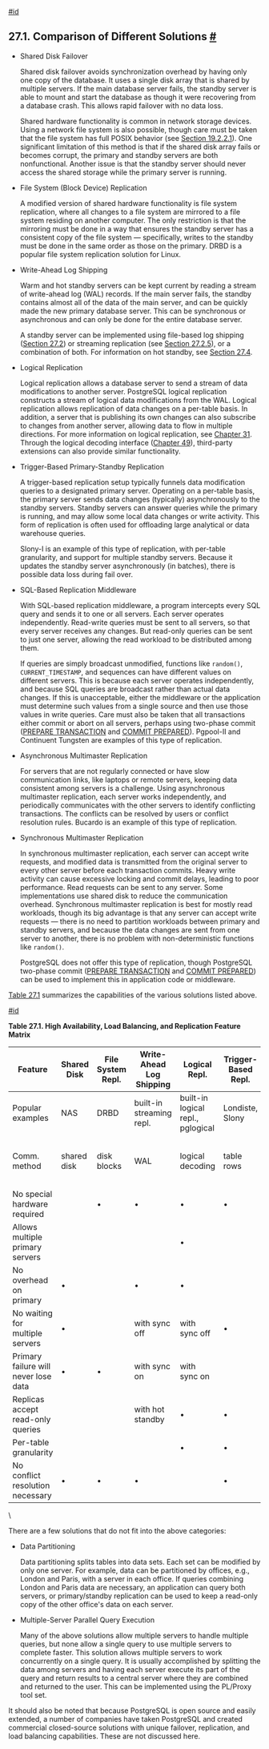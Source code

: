 [#id](#DIFFERENT-REPLICATION-SOLUTIONS)

## 27.1. Comparison of Different Solutions [#](#DIFFERENT-REPLICATION-SOLUTIONS)

* Shared Disk Failover

  Shared disk failover avoids synchronization overhead by having only one copy of the database. It uses a single disk array that is shared by multiple servers. If the main database server fails, the standby server is able to mount and start the database as though it were recovering from a database crash. This allows rapid failover with no data loss.

  Shared hardware functionality is common in network storage devices. Using a network file system is also possible, though care must be taken that the file system has full POSIX behavior (see [Section 19.2.2.1](creating-cluster#CREATING-CLUSTER-NFS)). One significant limitation of this method is that if the shared disk array fails or becomes corrupt, the primary and standby servers are both nonfunctional. Another issue is that the standby server should never access the shared storage while the primary server is running.

* File System (Block Device) Replication

  A modified version of shared hardware functionality is file system replication, where all changes to a file system are mirrored to a file system residing on another computer. The only restriction is that the mirroring must be done in a way that ensures the standby server has a consistent copy of the file system — specifically, writes to the standby must be done in the same order as those on the primary. DRBD is a popular file system replication solution for Linux.

* Write-Ahead Log Shipping

  Warm and hot standby servers can be kept current by reading a stream of write-ahead log (WAL) records. If the main server fails, the standby contains almost all of the data of the main server, and can be quickly made the new primary database server. This can be synchronous or asynchronous and can only be done for the entire database server.

  A standby server can be implemented using file-based log shipping ([Section 27.2](warm-standby)) or streaming replication (see [Section 27.2.5](warm-standby#STREAMING-REPLICATION)), or a combination of both. For information on hot standby, see [Section 27.4](hot-standby).

* Logical Replication

  Logical replication allows a database server to send a stream of data modifications to another server. PostgreSQL logical replication constructs a stream of logical data modifications from the WAL. Logical replication allows replication of data changes on a per-table basis. In addition, a server that is publishing its own changes can also subscribe to changes from another server, allowing data to flow in multiple directions. For more information on logical replication, see [Chapter 31](logical-replication). Through the logical decoding interface ([Chapter 49](logicaldecoding)), third-party extensions can also provide similar functionality.

* Trigger-Based Primary-Standby Replication

  A trigger-based replication setup typically funnels data modification queries to a designated primary server. Operating on a per-table basis, the primary server sends data changes (typically) asynchronously to the standby servers. Standby servers can answer queries while the primary is running, and may allow some local data changes or write activity. This form of replication is often used for offloading large analytical or data warehouse queries.

  Slony-I is an example of this type of replication, with per-table granularity, and support for multiple standby servers. Because it updates the standby server asynchronously (in batches), there is possible data loss during fail over.

* SQL-Based Replication Middleware

  With SQL-based replication middleware, a program intercepts every SQL query and sends it to one or all servers. Each server operates independently. Read-write queries must be sent to all servers, so that every server receives any changes. But read-only queries can be sent to just one server, allowing the read workload to be distributed among them.

  If queries are simply broadcast unmodified, functions like `random()`, `CURRENT_TIMESTAMP`, and sequences can have different values on different servers. This is because each server operates independently, and because SQL queries are broadcast rather than actual data changes. If this is unacceptable, either the middleware or the application must determine such values from a single source and then use those values in write queries. Care must also be taken that all transactions either commit or abort on all servers, perhaps using two-phase commit ([PREPARE TRANSACTION](sql-prepare-transaction) and [COMMIT PREPARED](sql-commit-prepared)). Pgpool-II and Continuent Tungsten are examples of this type of replication.

* Asynchronous Multimaster Replication

  For servers that are not regularly connected or have slow communication links, like laptops or remote servers, keeping data consistent among servers is a challenge. Using asynchronous multimaster replication, each server works independently, and periodically communicates with the other servers to identify conflicting transactions. The conflicts can be resolved by users or conflict resolution rules. Bucardo is an example of this type of replication.

* Synchronous Multimaster Replication

  In synchronous multimaster replication, each server can accept write requests, and modified data is transmitted from the original server to every other server before each transaction commits. Heavy write activity can cause excessive locking and commit delays, leading to poor performance. Read requests can be sent to any server. Some implementations use shared disk to reduce the communication overhead. Synchronous multimaster replication is best for mostly read workloads, though its big advantage is that any server can accept write requests — there is no need to partition workloads between primary and standby servers, and because the data changes are sent from one server to another, there is no problem with non-deterministic functions like `random()`.

  PostgreSQL does not offer this type of replication, though PostgreSQL two-phase commit ([PREPARE TRANSACTION](sql-prepare-transaction) and [COMMIT PREPARED](sql-commit-prepared)) can be used to implement this in application code or middleware.

[Table 27.1](different-replication-solutions#HIGH-AVAILABILITY-MATRIX) summarizes the capabilities of the various solutions listed above.

[#id](#HIGH-AVAILABILITY-MATRIX)

**Table 27.1. High Availability, Load Balancing, and Replication Feature Matrix**

| Feature                              | Shared Disk | File System Repl. | Write-Ahead Log Shipping | Logical Repl.                     | Trigger-​Based Repl. | SQL Repl. Middle-ware | Async. MM Repl. | Sync. MM Repl.           |
| ------------------------------------ | ----------- | ----------------- | ------------------------ | --------------------------------- | -------------------- | --------------------- | --------------- | ------------------------ |
| Popular examples                     | NAS         | DRBD              | built-in streaming repl. | built-in logical repl., pglogical | Londiste, Slony      | pgpool-II             | Bucardo         |                          |
| Comm. method                         | shared disk | disk blocks       | WAL                      | logical decoding                  | table rows           | SQL                   | table rows      | table rows and row locks |
| No special hardware required         |             | •                 | •                        | •                                 | •                    | •                     | •               | •                        |
| Allows multiple primary servers      |             |                   |                          | •                                 |                      | •                     | •               | •                        |
| No overhead on primary               | •           |                   | •                        | •                                 |                      | •                     |                 |                          |
| No waiting for multiple servers      | •           |                   | with sync off            | with sync off                     | •                    |                       | •               |                          |
| Primary failure will never lose data | •           | •                 | with sync on             | with sync on                      |                      | •                     |                 | •                        |
| Replicas accept read-only queries    |             |                   | with hot standby         | •                                 | •                    | •                     | •               | •                        |
| Per-table granularity                |             |                   |                          | •                                 | •                    |                       | •               | •                        |
| No conflict resolution necessary     | •           | •                 | •                        |                                   | •                    | •                     |                 | •                        |

\


There are a few solutions that do not fit into the above categories:

* Data Partitioning

  Data partitioning splits tables into data sets. Each set can be modified by only one server. For example, data can be partitioned by offices, e.g., London and Paris, with a server in each office. If queries combining London and Paris data are necessary, an application can query both servers, or primary/standby replication can be used to keep a read-only copy of the other office's data on each server.

* Multiple-Server Parallel Query Execution

  Many of the above solutions allow multiple servers to handle multiple queries, but none allow a single query to use multiple servers to complete faster. This solution allows multiple servers to work concurrently on a single query. It is usually accomplished by splitting the data among servers and having each server execute its part of the query and return results to a central server where they are combined and returned to the user. This can be implemented using the PL/Proxy tool set.

It should also be noted that because PostgreSQL is open source and easily extended, a number of companies have taken PostgreSQL and created commercial closed-source solutions with unique failover, replication, and load balancing capabilities. These are not discussed here.